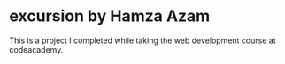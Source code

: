 # excursion by Hamza Azam
This is a project I completed while taking the web development course at codeacademy.
